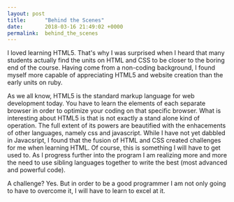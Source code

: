 ```yaml
---
layout: post
title:      "Behind the Scenes"
date:       2018-03-16 21:49:02 +0000
permalink:  behind_the_scenes
---
```


I loved learning HTML5. That's why I was surprised when I heard that many students actually find the units on HTML and CSS to be closer to the boring end of the course. Having come from a non-coding background, I found myself more capable of appreciating HTML5 and website creation than the early units on ruby. 

As we all know, HTML5 is the standard markup language for web development today. You have to learn the elements of each separate browser in order to optimize your coding on that specific browser. What is interesting about HTML5 is that is not exactly a stand alone kind of operation. The full extent of its powers are beautified with the enhacements of other languages, namely css and javascript. While I have not yet dabbled in Javacsript, I found that the fusion of HTML and CSS created challenges for me when learning HTML. Of course, this is something I will have to get used to. As I progress further into the program I am realizing more and more the need to use sibling languages together to write the best (most advanced and powerful code). 

A challenge? Yes. But in order to be a good programmer I am not only going to have to overcome it, I will have to learn to excel at it. 
